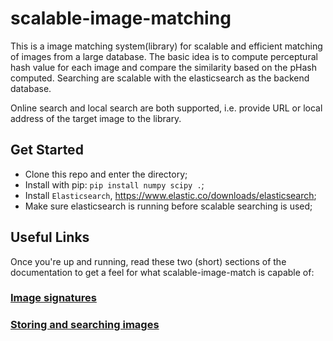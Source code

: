 # scalable-image-matching

This is a image matching system(library) for scalable and efficient matching of images from a large database. The basic idea is to compute perceptural hash value for each image and compare the similarity based on the pHash computed. Searching are scalable with the elasticsearch as the backend database.

Online search and local search are both supported, i.e. provide URL or local address of the target image to the library.

## Get Started

- Clone this repo and enter the directory;
- Install with pip: `pip install numpy scipy .`;
- Install `Elasticsearch`, https://www.elastic.co/downloads/elasticsearch;
- Make sure elasticsearch is running before scalable searching is used;

## Useful Links

Once you're up and running, read these two (short) sections of the documentation to get a feel for what scalable-image-match is capable of:

### [Image signatures](http://image-match.readthedocs.io/en/latest/signatures.html)
### [Storing and searching images](http://image-match.readthedocs.io/en/latest/searches.html)
